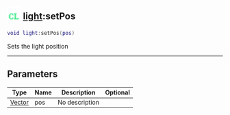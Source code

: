 ## <img src="../../.gitbook/assets/client.png" width="32" height="32" /> [light](../light/README.md):setPos

```lua
void light:setPos(pos)
```

Sets the light position

-----------------
## Parameters

| Type   | Name | Description | Optional |
| ------ | ---- | ----------- | -------: |
| [Vector](../vector/README.md) | pos | No description |  |
